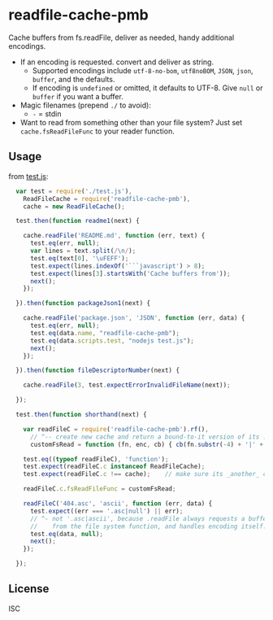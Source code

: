 ﻿
<!--#echo json="package.json" key="name" underline="=" -->
readfile-cache-pmb
==================
<!--/#echo -->

<!--#echo json="package.json" key="description" -->
Cache buffers from fs.readFile, deliver as needed, handy additional encodings.
<!--/#echo -->

  * If an encoding is requested. convert and deliver as string.
    * Supported encodings include `utf-8-no-bom`, `utf8noBOM`,
      `JSON`, `json`, `buffer`, and the defaults.
    * If encoding  is `undefined` or omitted, it defaults to UTF-8.
      Give `null` or `buffer` if you want a buffer.
  * Magic filenames (prepend `./` to avoid):
    * `-` = stdin
  * Want to read from something other than your file system?
    Just set `cache.fsReadFileFunc` to your reader function.


Usage
-----
from [test.js](test.js):

<!--#include file="test.js" start="function readmeDemo(require) {"
  stop="  // demo end" code="javascript" -->
<!--#verbatim lncnt="53" -->
```javascript
  var test = require('./test.js'),
    ReadFileCache = require('readfile-cache-pmb'),
    cache = new ReadFileCache();

  test.then(function readme1(next) {

    cache.readFile('README.md', function (err, text) {
      test.eq(err, null);
      var lines = text.split(/\n/);
      test.eq(text[0], '\uFEFF');
      test.expect(lines.indexOf('```javascript') > 8);
      test.expect(lines[3].startsWith('Cache buffers from'));
      next();
    });

  }).then(function packageJson1(next) {

    cache.readFile('package.json', 'JSON', function (err, data) {
      test.eq(err, null);
      test.eq(data.name, "readfile-cache-pmb");
      test.eq(data.scripts.test, "nodejs test.js");
      next();
    });

  }).then(function fileDescriptorNumber(next) {

    cache.readFile(3, test.expectErrorInvalidFileName(next));

  });

  test.then(function shorthand(next) {

    var readFileC = require('readfile-cache-pmb').rf(),
      // ^-- create new cache and return a bound-to-it version of its .readFile
      customFsRead = function (fn, enc, cb) { cb(fn.substr(-4) + '|' + enc); };

    test.eq((typeof readFileC), 'function');
    test.expect(readFileC.c instanceof ReadFileCache);
    test.expect(readFileC.c !== cache);    // make sure its _another_ cache

    readFileC.c.fsReadFileFunc = customFsRead;

    readFileC('404.asc', 'ascii', function (err, data) {
      test.expect((err === '.asc|null') || err);
      // ^- not '.asc|ascii', because .readFile always requests a buffer
      //    from the file system function, and handles encoding itself.
      test.eq(data, null);
      next();
    });

  });
```


<!--#toc stop="scan" -->


License
-------
<!--#echo json="package.json" key=".license" -->
ISC
<!--/#echo -->
